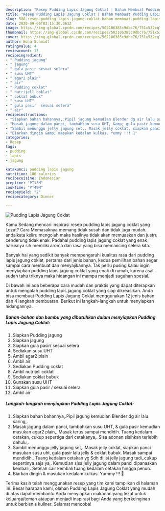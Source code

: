 ```yaml
---
description: "Resep Pudding Lapis Jagung Coklat | Bahan Membuat Pudding Lapis Jagung Coklat Yang Sedap"
title: "Resep Pudding Lapis Jagung Coklat | Bahan Membuat Pudding Lapis Jagung Coklat Yang Sedap"
slug: 588-resep-pudding-lapis-jagung-coklat-bahan-membuat-pudding-lapis-jagung-coklat-yang-sedap
date: 2020-09-06T03:15:36.361Z
image: https://img-global.cpcdn.com/recipes/502106385c9dbc76/751x532cq70/pudding-lapis-jagung-coklat-foto-resep-utama.jpg
thumbnail: https://img-global.cpcdn.com/recipes/502106385c9dbc76/751x532cq70/pudding-lapis-jagung-coklat-foto-resep-utama.jpg
cover: https://img-global.cpcdn.com/recipes/502106385c9dbc76/751x532cq70/pudding-lapis-jagung-coklat-foto-resep-utama.jpg
author: Edna Schmidt
ratingvalue: 4
reviewcount: 13
recipeingredient:
- " Pudding jagung"
- " jagung"
- " gula pasir sesuai selera"
- " susu UHT"
- " agar2 plain"
- " air"
- " Pudding coklat"
- " nutrijell coklat"
- " coklat bubuk"
- " susu UHT"
- " gula pasir  sesuai selera"
- " air"
recipeinstructions:
- "Siapkan bahan bahannya,.Pipil jagung kemudian Blender dg air lalu saring,."
- "Masak jagung dalam panci, tambahkan susu UHT, &amp; gula pasir kemudian masukan agar2 plain,. Masak terus sampai mendidih. Tuang kedalam cetakan, cukup sepertiga dari cetakanya,. Sisa adonan sisihkan terlebih dahulu,."
- "Sambil menunggu jelly jagung set,. Masak jelly coklat, siapkan panci masukan susu uht, gula pasir lalu jelly &amp; coklat bubuk. Masak sampai mendidih,. Tuang kedalam cetakan yg Sdh di isi jelly jagung tadi,.cukup sepertinya saja ya,. Kemudian sisa jelly jagung dalam panci dipanaskan kembali,. Setelah cair kembali tuang kedalam cetakan hingga penuh."
- "Biarkan dingin &amp; masukan kedalam kulkas. Yummy !!! 🍮"
categories:
- Resep
tags:
- pudding
- lapis
- jagung

katakunci: pudding lapis jagung 
nutrition: 186 calories
recipecuisine: Indonesian
preptime: "PT13M"
cooktime: "PT49M"
recipeyield: "2"
recipecategory: Dinner

---
```



![Pudding Lapis Jagung Coklat](https://img-global.cpcdn.com/recipes/502106385c9dbc76/751x532cq70/pudding-lapis-jagung-coklat-foto-resep-utama.jpg)

Kamu Sedang mencari inspirasi resep pudding lapis jagung coklat yang Lezat? Cara Memasaknya memang tidak susah dan tidak juga mudah. andaikata keliru mengolah maka hasilnya tidak akan memuaskan dan justru cenderung tidak enak. Padahal pudding lapis jagung coklat yang enak harusnya sih memiliki aroma dan rasa yang bisa memancing selera kita.



Banyak hal yang sedikit banyak mempengaruhi kualitas rasa dari pudding lapis jagung coklat, pertama dari jenis bahan, kedua pemilihan bahan segar sampai cara membuat dan menyajikannya. Tak perlu pusing kalau ingin menyiapkan pudding lapis jagung coklat yang enak di rumah, karena asal sudah tahu triknya maka hidangan ini mampu menjadi suguhan spesial.


Di bawah ini ada beberapa cara mudah dan praktis yang dapat diterapkan untuk mengolah pudding lapis jagung coklat yang siap dikreasikan. Anda bisa membuat Pudding Lapis Jagung Coklat menggunakan 12 jenis bahan dan 4 langkah pembuatan. Berikut ini langkah-langkah untuk menyiapkan hidangannya.

<!--inarticleads1-->

##### Bahan-bahan dan bumbu yang dibutuhkan dalam menyiapkan Pudding Lapis Jagung Coklat:

1. Siapkan  Pudding jagung
1. Siapkan  jagung
1. Siapkan  gula pasir/ sesuai selera
1. Sediakan  susu UHT
1. Ambil  agar2 plain
1. Ambil  air
1. Sediakan  Pudding coklat
1. Ambil  nutrijell coklat
1. Sediakan  coklat bubuk
1. Gunakan  susu UHT
1. Siapkan  gula pasir / sesuai selera
1. Ambil  air




<!--inarticleads2-->

##### Langkah-langkah menyiapkan Pudding Lapis Jagung Coklat:

1. Siapkan bahan bahannya,.Pipil jagung kemudian Blender dg air lalu saring,.
1. Masak jagung dalam panci, tambahkan susu UHT, &amp; gula pasir kemudian masukan agar2 plain,. Masak terus sampai mendidih. Tuang kedalam cetakan, cukup sepertiga dari cetakanya,. Sisa adonan sisihkan terlebih dahulu,.
1. Sambil menunggu jelly jagung set,. Masak jelly coklat, siapkan panci masukan susu uht, gula pasir lalu jelly &amp; coklat bubuk. Masak sampai mendidih,. Tuang kedalam cetakan yg Sdh di isi jelly jagung tadi,.cukup sepertinya saja ya,. Kemudian sisa jelly jagung dalam panci dipanaskan kembali,. Setelah cair kembali tuang kedalam cetakan hingga penuh.
1. Biarkan dingin &amp; masukan kedalam kulkas. Yummy !!! 🍮




Terima kasih telah menggunakan resep yang tim kami tampilkan di halaman ini. Besar harapan kami, olahan Pudding Lapis Jagung Coklat yang mudah di atas dapat membantu Anda menyiapkan makanan yang lezat untuk keluarga/teman ataupun menjadi inspirasi bagi Anda yang berkeinginan untuk berbisnis kuliner. Selamat mencoba!
